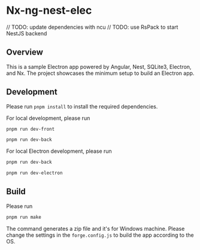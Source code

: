 # Nx-ng-nest-elec

// TODO: update dependencies with ncu
// TODO: use RsPack to start NestJS backend

## Overview

This is a sample Electron app powered by Angular, Nest, SQLite3, Electron, and Nx. The project showcases the minimum setup to build an Electron app.

## Development

Please run `pnpm install` to install the required dependencies.

For local development, please run

```bash
pnpm run dev-front
```

```bash
pnpm run dev-back
```

For local Electron development, please run

```bash
pnpm run dev-back
```

```bash
pnpm run dev-electron
```

## Build

Please run

```bash
pnpm run make
```

The command generates a zip file and it's for Windows machine. Please change the settings in the `forge.config.js` to build the app according to the OS.
